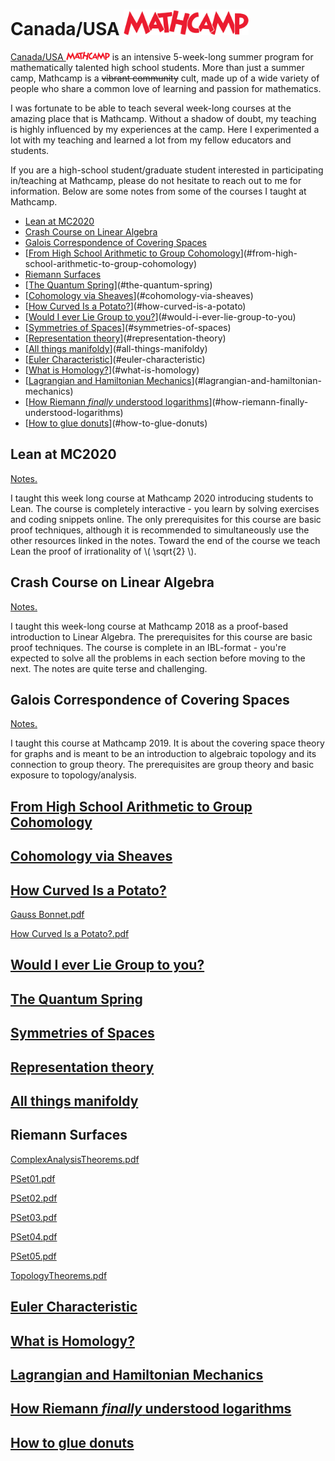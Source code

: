 <!-- # Mathcamp -->
<h1> 
Canada/USA <img src="images/mathcamp.png" width="200rem" id="mathcamp"> 
</h1>

[Canada/USA ![Mathcamp](images/mathcamp-icon.png)](https://www.mathcamp.org/) is an intensive 5-week-long summer program for mathematically talented high school students.
More than just a summer camp, Mathcamp is a <strike>vibrant community</strike> cult, made up of a wide variety of people who share a common love of learning and passion for mathematics.

I was fortunate to be able to teach several week-long courses at the amazing place that is Mathcamp.
Without a shadow of doubt, my teaching is highly influenced by my experiences at the camp.
Here I experimented a lot with my teaching and learned a lot from my fellow educators and students.

If you are a high-school student/graduate student interested in participating in/teaching at Mathcamp, please do not hesitate to reach out to me for information.
Below are some notes from some of the courses I taught at Mathcamp.

<!-- markdown-toc start - Don't edit this section. Run M-x markdown-toc-refresh-toc -->

- [Lean at MC2020](#lean-at-mc2020)
- [Crash Course on Linear Algebra](#crash-course-on-linear-algebra)
- [Galois Correspondence of Covering Spaces](#galois-correspondence-of-covering-spaces)
- [[From High School Arithmetic to Group Cohomology]](#from-high-school-arithmetic-to-group-cohomology)
- [Riemann Surfaces](#riemann-surfaces)
- [[The Quantum Spring]](#the-quantum-spring)
- [[Cohomology via Sheaves]](#cohomology-via-sheaves)
- [[How Curved Is a Potato?]](#how-curved-is-a-potato)
- [[Would I ever Lie Group to you?]](#would-i-ever-lie-group-to-you)
- [[Symmetries of Spaces]](#symmetries-of-spaces)
- [[Representation theory]](#representation-theory)
- [[All things manifoldy]](#all-things-manifoldy)
- [[Euler Characteristic]](#euler-characteristic)
- [[What is Homology?]](#what-is-homology)
- [[Lagrangian and Hamiltonian Mechanics]](#lagrangian-and-hamiltonian-mechanics)
- [[How Riemann *finally* understood logarithms]](#how-riemann-finally-understood-logarithms)
- [[How to glue donuts]](#how-to-glue-donuts)

<!-- markdown-toc end -->

## Lean at MC2020

[Notes.](https://apurvanakade.github.io/courses/lean_at_MC2020/index.html)

<!-- [Lean theorem prover] is a proof checker that can check the correctness of mathematical proofs. -->
<!-- One can also think of it as a proof assistant that can be used to teach math to computers. -->
<!-- Proofs _written in Lean_ are unique in that they're both human and machine readable. -->
<!-- Furthermore, Lean has an [extremely active and helpful community](https://leanprover.zulipchat.com/) which makes learning Lean an "easy" and enjoyable experience. -->
<!-- [lean theorem prover]: https://leanprover-community.github.io/ -->

I taught this week long course at Mathcamp 2020 introducing students to Lean.
The course is completely interactive - you learn by solving exercises and coding snippets online.
The only prerequisites for this course are basic proof techniques, although it is recommended to simultaneously use the other resources linked in the notes.
Toward the end of the course we teach Lean the proof of irrationality of \\( \sqrt{2} \\).

## Crash Course on Linear Algebra

[Notes.](https://drive.google.com/file/d/1lnX4p_K75vMl0rt0JtOeTYPm9eA6Zi2j/view?usp=sharing)

I taught this week-long course at Mathcamp 2018 as a proof-based introduction to Linear Algebra.
The prerequisites for this course are basic proof techniques.
The course is complete in an IBL-format - you're expected to solve all the problems in each section before moving to the next.
The notes are quite terse and challenging.

## Galois Correspondence of Covering Spaces

[Notes.](https://drive.google.com/file/d/1yMpw52rjMrBRj5q8W2PIDRDp9yXmDYVN/view?usp=sharing)

I taught this course at Mathcamp 2019. It is about the covering space theory for graphs and is meant to be an introduction to algebraic topology and its connection to group theory.
The prerequisites are group theory and basic exposure to topology/analysis.

## [From High School Arithmetic to Group Cohomology]

## [Cohomology via Sheaves]

## [How Curved Is a Potato?]

[Gauss Bonnet.pdf]

[How Curved Is a Potato?.pdf]

[gauss bonnet.pdf]: https://drive.google.com/file/d/19A5nwYHviACkiAkT67T1vq3_JOSgKvxO/view?usp=sharing
[how curved is a potato?.pdf]: https://drive.google.com/file/d/1uLixD87ZnHKAHZkMT29diq0xbRvvmSc8/view?usp=sharing

## [Would I ever Lie Group to you?]

## [The Quantum Spring]

## [Symmetries of Spaces]

## [Representation theory]

## [All things manifoldy]

## Riemann Surfaces

[ComplexAnalysisTheorems.pdf]

[PSet01.pdf]

[PSet02.pdf]

[PSet03.pdf]

[PSet04.pdf]

[PSet05.pdf]

[TopologyTheorems.pdf]

[complexanalysistheorems.pdf]: https://drive.google.com/file/d/1JeBK4FGzjyvUug3tWz4M6eCDcQW8Yi7h/view?usp=sharing
[pset01.pdf]: https://drive.google.com/file/d/1RqDpKYY-WuiPnLZWvgC108gPHkXzKoEj/view?usp=sharing
[pset02.pdf]: https://drive.google.com/file/d/1_BpKLSMsUdjV0yZVmqgo6trH7EhE-e8R/view?usp=sharing
[pset03.pdf]: https://drive.google.com/file/d/12IKUtp1u3JM9xh0rnQ_YRIsB9iGZOOe5/view?usp=sharing
[pset04.pdf]: https://drive.google.com/file/d/1VYxcgeBmUPYjpz7ZKX0F07U-GylnOphC/view?usp=sharing
[pset05.pdf]: https://drive.google.com/file/d/1Jgb1DzLQABoYQZm1bz7CyViPkdvfCiOW/view?usp=sharing
[topologytheorems.pdf]: https://drive.google.com/file/d/16XphMFGFi7kv27j-wX8-UwHEJ3troG6u/view?usp=sharing

## [Euler Characteristic]

## [What is Homology?]

## [Lagrangian and Hamiltonian Mechanics]

## [How Riemann *finally* understood logarithms]

## [How to glue donuts]

[code]: https://github.com/apurvnakade/mc2020-projects
[how to glue donuts]: https://drive.google.com/file/d/1iQ_-iqu1x4ueYT4ucNbb_WgAeaf19Ysc/view?usp=sharing
[how riemann *finally* understood logarithms]: https://drive.google.com/file/d/1T1iJ2Mw4VupMr9CKs_NriwSWdoPHmMUL/view?usp=sharing
[canada/usa mathcamp]: images/mathcamp-icon.png
[from high school arithmetic to group cohomology]: https://drive.google.com/file/d/1L7urIOuiu4JIfI6ry2lkKin6Xof8yJdd/view?usp=sharing
[riemann surfaces]: courses/Mathcamp/2019_riemann_surfaces/index.html
[how curved is a potato?]: courses/Mathcamp/2018_how_curved_is_a_potato/index.html
[cohomology via sheaves]: https://drive.google.com/file/d/1C21oAC_dH0EX-el2mdT9lH_taY2xZNMm/view?usp=sharing
[the quantum spring]: https://drive.google.com/file/d/1UxZK5drBPLGt4GCC22VtEgYsGLT3p8Nu/view?usp=sharing
[would i ever lie group to you?]: https://drive.google.com/file/d/1QSPZ5WpFDLCa1AzFrJiE57NXRhwRo8Ra/view?usp=sharing
[all things manifoldy]: https://drive.google.com/drive/folders/1_ksj5iK0wjRhCcMH2r3a6t-5Y_IXTG49?usp=sharing
[euler characteristic]: https://drive.google.com/drive/folders/13-oarucRe06Mi7jWdGFAQoW1Z9h0lcWM?usp=sharing
[symmetries of spaces]: https://drive.google.com/drive/folders/18f1YeG10HfZ-keih3sbdkXNTybVcjY38?usp=sharing
[what is homology?]: https://drive.google.com/drive/folders/1xardSdDjo__hk7os2CR5BUOPjvAwuD-q?usp=sharing
[representation theory]: https://drive.google.com/drive/folders/1gCkxfiQ09TKmofzZKd6TlNikzWV3Ltum?usp=sharing
[lagrangian and hamiltonian mechanics]: https://drive.google.com/drive/folders/1sCCXN0ffj0SP216WOwTwe7LJgIXJtPpg?usp=sharing
